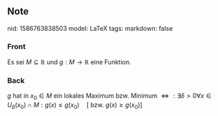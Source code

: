 ## Note
nid: 1586763838503
model: LaTeX
tags: 
markdown: false

### Front
Es sei $M \subseteq \mathbb{R}$ und $g: M \rightarrow \mathbb{R}$ eine Funktion.

### Back
$g$ hat in $x_{0} \in M$ ein lokales Maximum bzw. Minimum $\Longleftrightarrow: \exists \delta>0 \forall x \in U_{\bar{b}}\left(x_{0}\right) \cap M: g(x) \leq g\left(x_{0}\right) \quad\left[\right.$ bzw. $\left.g(x) \geq g\left(x_{0}\right)\right]$
